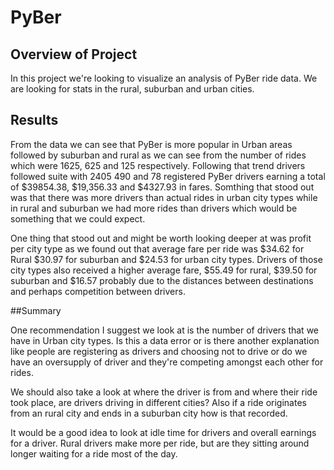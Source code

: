 # PyBer

## Overview of Project
In this project we're looking to visualize an analysis of PyBer ride data. We
are looking for stats in the rural, suburban and urban cities.

## Results
From the data we can see that PyBer is more popular in Urban areas followed by
suburban and rural as we can see from the number of rides which were 1625, 625 and
125 respectively. Following that trend drivers followed suite with 2405 490 and
78 registered PyBer drivers earning a total of $39854.38, $19,356.33 and $4327.93
in fares. Somthing that stood out was that there was more drivers than actual rides
in urban city types while in rural and suburban we had more rides than drivers which
would be something that we could expect.

One thing that stood out and might be worth looking deeper at was profit per city
type as we found out that average fare per ride was $34.62 for Rural $30.97 for
suburban and $24.53 for urban city types. Drivers of those city types also received
a higher average fare, $55.49 for rural, $39.50 for suburban and $16.57 probably
due to the distances between destinations and perhaps competition between drivers.


##Summary

One recommendation I suggest we look at is the number of drivers that we have in
Urban city types. Is this a data error or is there another explanation like people
are registering as drivers and choosing not to drive or do we have an oversupply of
driver and they're competing amongst each other for rides.

We should also take a look at where the driver is from and where their ride took
place, are drivers driving in different cities? Also if a ride originates from an
rural city and ends in a suburban city how is that recorded.

It would be a good idea to look at idle time for drivers and overall earnings
for a driver. Rural drivers make more per ride, but are they sitting around longer
waiting for a ride most of the day.
